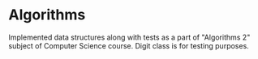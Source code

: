 # Algorithms
Implemented data structures along with tests as a part of "Algorithms 2" subject of Computer Science course.
Digit class is for testing purposes.
